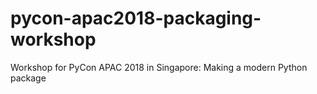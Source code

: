# pycon-apac2018-packaging-workshop
Workshop for PyCon APAC 2018 in Singapore: Making a modern Python package
